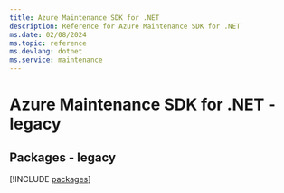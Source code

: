 ```yaml
---
title: Azure Maintenance SDK for .NET
description: Reference for Azure Maintenance SDK for .NET
ms.date: 02/08/2024
ms.topic: reference
ms.devlang: dotnet
ms.service: maintenance
---
```

# Azure Maintenance SDK for .NET - legacy
## Packages - legacy
[!INCLUDE [packages](maintenance-index.md)]